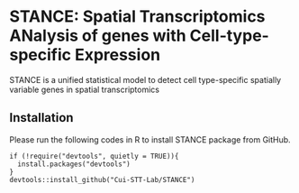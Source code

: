 # STANCE: Spatial Transcriptomics ANalysis of genes with Cell-type-specific Expression
STANCE is a unified statistical model to detect cell type-specific spatially variable genes in spatial transcriptomics

## Installation
Please run the following codes in R to install STANCE package from GitHub.
```
if (!require("devtools", quietly = TRUE)){
  install.packages("devtools")
}
devtools::install_github("Cui-STT-Lab/STANCE")
```

